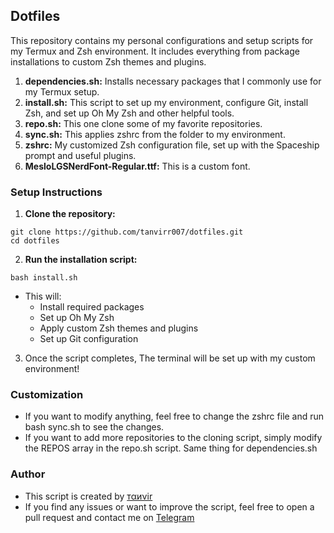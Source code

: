 ## Dotfiles
This repository contains my personal configurations and setup scripts for my Termux and Zsh environment. It includes everything from package installations to custom Zsh themes and plugins.

1. **dependencies.sh:** Installs necessary packages that I commonly use for my Termux setup.
2. **install.sh:** This script to set up my environment, configure Git, install Zsh, and set up Oh My Zsh and other helpful tools.
3. **repo.sh:** This one clone some of my favorite repositories.
4. **sync.sh:** This applies zshrc  from the folder to my environment.
5. **zshrc:**  My customized Zsh configuration file, set up with the Spaceship prompt and useful plugins.
6. **MesloLGSNerdFont-Regular.ttf:** This is a custom font.

### Setup Instructions
1. **Clone the repository:**
```
git clone https://github.com/tanvirr007/dotfiles.git
cd dotfiles
```

2. **Run the installation script:**
```
bash install.sh
```
- This will:
  - Install required packages
  - Set up Oh My Zsh
  - Apply custom Zsh themes and plugins
  - Set up Git configuration
3. Once the script completes, The terminal will be set up with my custom environment!

### Customization
- If you want to modify anything, feel free to change the zshrc file and run bash sync.sh to see the changes.
- If you want to add more repositories to the cloning script, simply modify the REPOS array in the repo.sh script. Same thing for dependencies.sh

### Author
- This script is created by [тαиνir](https://github.com/tanvirr007)
- If you find any issues or want to improve the script, feel free to open a pull request and contact me on [Telegram](https://t.me/tanvirr007)
